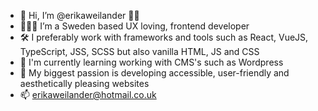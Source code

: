 - 👋 Hi, I’m @erikaweilander 🏳️‍🌈
- 👩🏼‍💻 I’m a Sweden based UX loving, frontend developer
- 🛠 I preferably work with frameworks and tools such as React, VueJS, TypeScript, JSS, SCSS but also vanilla HTML, JS and CSS
- 🌱 I'm currently learning working with CMS's such as Wordpress
- 💞️ My biggest passion is developing accessible, user-friendly and aesthetically pleasing websites
- 📫 erikaweilander@hotmail.co.uk


